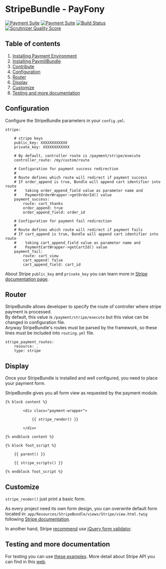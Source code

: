 StripeBundle - PayFony
=====

[![Payment Suite](https://raw.github.com/mmoreram/PaymentCoreBundle/gh-pages/public/images/payment-suite.png)](https://github.com/mmoreram/PaymentCoreBundle)
[![Payment Suite](https://raw.github.com/mmoreram/PaymentCoreBundle/gh-pages/public/images/still-maintained.png)]()
[![Build Status](https://travis-ci.org/mmoreram/PaymillBundle.png?branch=master)](https://travis-ci.org/dpcat237/StripeBundle)
[![Scrutinizer Quality Score](https://scrutinizer-ci.com/g/dpcat237/StripeBundle/badges/quality-score.png?s=10dab38a47f5ca4c11a2de2e4f1237555c5e8660)](https://scrutinizer-ci.com/g/dpcat237/StripeBundle/)


Table of contents
-----

1.  [Installing Payment Environment](https://gist.github.com/mmoreram/6771947#file-configure-payfony-environment-md)
2.  [Installing PaymillBundle](https://gist.github.com/mmoreram/6771869#file-install-platform-md)
3.  [Contribute](https://gist.github.com/mmoreram/6813203#file-contribute-payfony-md)
4.  [Configuration](#configuration)
5.  [Router](#router)
6.  [Display](#display)
7.  [Customize](#customize)
8.  [Testing and more documentation](#testing-and-more-documentation)

Configuration
-----

Configure the StripeBundle parameters in your `config.yml`.

    stripe:

        # stripe keys
        public_key: XXXXXXXXXXXX
        private_key: XXXXXXXXXXXX

        # By default, controller route is /payment/stripe/execute
        controller_route: /my/custom/route

        # Configuration for payment success redirection
        #
        # Route defines which route will redirect if payment success
        # If order_append is true, Bundle will append cart identifier into route
        #    taking order_append_field value as parameter name and
        #    PaymentOrderWrapper->getOrderId() value
        payment_success:
            route: cart_thanks
            order_append: true
            order_append_field: order_id

        # Configuration for payment fail redirection
        #
        # Route defines which route will redirect if payment fails
        # If cart_append is true, Bundle will append cart identifier into route
        #    taking cart_append_field value as parameter name and
        #    PaymentCartWrapper->getCartId() value
        payment_fail:
            route: cart_view
            cart_append: false
            cart_append_field: cart_id

About Stripe `public_key` and `private_key` you can learn more in [Stripe documentation page](https://stripe.com/docs/tutorials/dashboard#api-keys).

Router
-----

StripeBundle allows developer to specify the route of controller where stripe payment is processed.  
By default, this value is `/payment/stripe/execute` but this value can be changed in configuration file.  
Anyway StripeBundle's routes must be parsed by the framework, so these lines must be included into `routing.yml` file.

    stripe_payment_routes:
        resource: .
        type: stripe

Display
-----

Once your StripeBundle is installed and well configured, you need to place your payment form.

StripeBundle gives you all form view as requested by the payment module.

    {% block content %}

            <div class="payment-wrapper">

                {{ stripe_render() }}

            </div>

    {% endblock content %}

    {% block foot_script %}

        {{ parent() }}

        {{ stripe_scripts() }}

    {% endblock foot_script %}


Customize
-----

`stripe_render()` just print a basic form.

As every project need its own form design, you can overwrite default form located in: `app/Resources/StripeBundle/views/Stripe/view.html.twig` following [Stripe documentation](https://stripe.com/docs/tutorials/forms).

In another hand, Stripe [recommend](https://stripe.com/docs/tutorials/forms#create-a-single-use-token) use [jQuery form validator](https://github.com/stripe/jquery.payment).


Testing and more documentation
-----

For testing you can use [these examples](https://stripe.com/docs/testing).
More detail about Stripe API you can find in this [web](https://stripe.com/docs/api/php).
